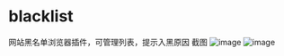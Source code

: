 # blacklist
网站黑名单浏览器插件，可管理列表，提示入黑原因
截图 ![image](https://matuimg.com/i/2025/05/24/12dm5p1.png)
![image](https://img.airl.cc/i/2025/05/24/12h3ey0.webp)
